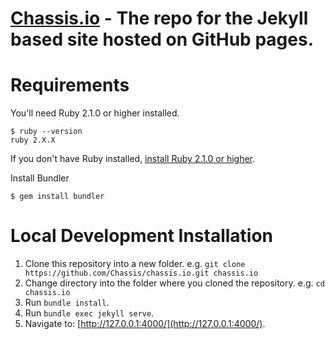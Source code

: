 # [Chassis.io](http://beta.chassis.io) - The repo for the Jekyll based site hosted on GitHub pages.

# Requirements
You'll need Ruby 2.1.0 or higher installed.
```
$ ruby --version
ruby 2.X.X
```

If you don't have Ruby installed, [install Ruby 2.1.0 or higher](https://www.ruby-lang.org/en/downloads/).

Install Bundler
```
$ gem install bundler
```

# Local Development Installation

1. Clone this repository into a new folder. e.g. `git clone https://github.com/Chassis/chassis.io.git chassis.io`
2. Change directory into the folder where you cloned the repository. e.g. `cd chassis.io`
3. Run `bundle install`.
4. Run `bundle exec jekyll serve`.
5. Navigate to: [http://127.0.0.1:4000/](http://127.0.0.1:4000/).
